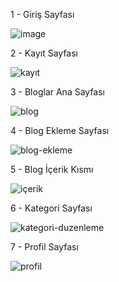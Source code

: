 1 - Giriş Sayfası

![image](https://github.com/user-attachments/assets/b6d22921-002b-47f3-b8c5-4f76879c264c)

2 - Kayıt Sayfası

![kayıt](https://github.com/user-attachments/assets/a73857bd-7890-40d4-8df4-5233d09109b5)

3 - Bloglar Ana Sayfası 

![blog](https://github.com/user-attachments/assets/0d274428-5ce4-4b01-9763-b2a1f42e4475)

4 - Blog Ekleme Sayfası

![blog-ekleme](https://github.com/user-attachments/assets/c87f098d-1a02-4516-9973-9deb4c32a523)

5 - Blog İçerik Kısmı

![içerik](https://github.com/user-attachments/assets/effec3ae-5260-4700-b9a3-e43e93985578)

6 - Kategori Sayfası

![kategori-duzenleme](https://github.com/user-attachments/assets/1ae010ac-17d9-4ca8-8277-3284982620d6)

7 - Profil Sayfası

![profil](https://github.com/user-attachments/assets/577e6a4e-6807-480d-beca-f75c0aa255c2)

